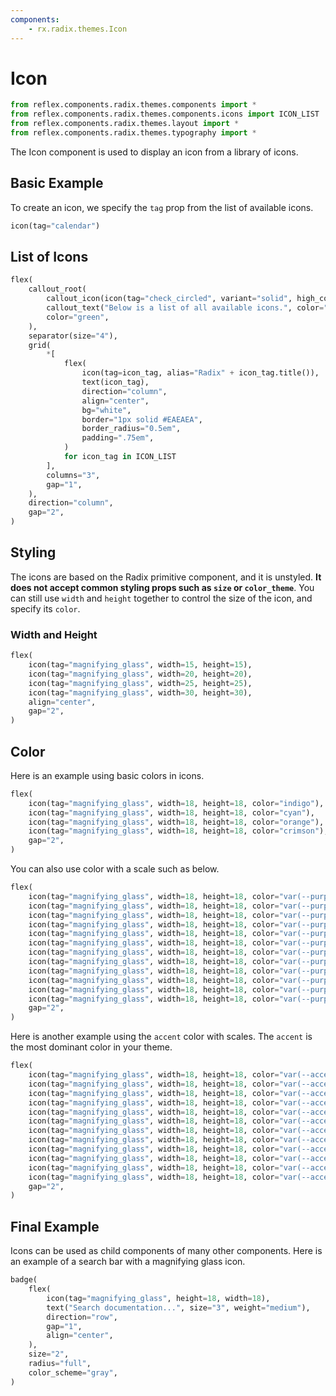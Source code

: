 ```yaml
---
components:
    - rx.radix.themes.Icon
---
```

# Icon

```python exec
from reflex.components.radix.themes.components import *
from reflex.components.radix.themes.components.icons import ICON_LIST
from reflex.components.radix.themes.layout import *
from reflex.components.radix.themes.typography import *
```

The Icon component is used to display an icon from a library of icons.

## Basic Example

To create an icon, we specify the `tag` prop from the list of available icons.

```python demo
icon(tag="calendar")
```

## List of Icons

```python eval
flex(
    callout_root(
        callout_icon(icon(tag="check_circled", variant="solid", high_contrast=True, color="green")),
        callout_text("Below is a list of all available icons.", color="black", weight="bold"),
        color="green",
    ),
    separator(size="4"),
    grid(
        *[
            flex(
                icon(tag=icon_tag, alias="Radix" + icon_tag.title()),
                text(icon_tag),
                direction="column",
                align="center",
                bg="white",
                border="1px solid #EAEAEA",
                border_radius="0.5em",
                padding=".75em",
            )
            for icon_tag in ICON_LIST
        ],
        columns="3",
        gap="1",
    ),
    direction="column",
    gap="2",
)
```

## Styling

The icons are based on the Radix primitive component, and it is unstyled. **It does not accept common styling props such as `size` or `color_theme`**. You can still use `width` and `height` together to control the size of the icon, and specify its `color`.

### Width and Height

```python demo
flex(
    icon(tag="magnifying_glass", width=15, height=15),
    icon(tag="magnifying_glass", width=20, height=20),
    icon(tag="magnifying_glass", width=25, height=25),
    icon(tag="magnifying_glass", width=30, height=30),
    align="center",
    gap="2",
)
```

## Color

Here is an example using basic colors in icons.

```python demo
flex(
    icon(tag="magnifying_glass", width=18, height=18, color="indigo"),
    icon(tag="magnifying_glass", width=18, height=18, color="cyan"),
    icon(tag="magnifying_glass", width=18, height=18, color="orange"),
    icon(tag="magnifying_glass", width=18, height=18, color="crimson"),
    gap="2",
)
```

You can also use color with a scale such as below.

```python demo
flex(
    icon(tag="magnifying_glass", width=18, height=18, color="var(--purple-1)"),
    icon(tag="magnifying_glass", width=18, height=18, color="var(--purple-2)"),
    icon(tag="magnifying_glass", width=18, height=18, color="var(--purple-3)"),
    icon(tag="magnifying_glass", width=18, height=18, color="var(--purple-4)"),
    icon(tag="magnifying_glass", width=18, height=18, color="var(--purple-5)"),
    icon(tag="magnifying_glass", width=18, height=18, color="var(--purple-6)"),
    icon(tag="magnifying_glass", width=18, height=18, color="var(--purple-7)"),
    icon(tag="magnifying_glass", width=18, height=18, color="var(--purple-8)"),
    icon(tag="magnifying_glass", width=18, height=18, color="var(--purple-9)"),
    icon(tag="magnifying_glass", width=18, height=18, color="var(--purple-10)"),
    icon(tag="magnifying_glass", width=18, height=18, color="var(--purple-11)"),
    icon(tag="magnifying_glass", width=18, height=18, color="var(--purple-12)"),
    gap="2",
)
```

Here is another example using the `accent` color with scales. The `accent` is the most dominant color in your theme.

```python demo
flex(
    icon(tag="magnifying_glass", width=18, height=18, color="var(--accent-1)"),
    icon(tag="magnifying_glass", width=18, height=18, color="var(--accent-2)"),
    icon(tag="magnifying_glass", width=18, height=18, color="var(--accent-3)"),
    icon(tag="magnifying_glass", width=18, height=18, color="var(--accent-4)"),
    icon(tag="magnifying_glass", width=18, height=18, color="var(--accent-5)"),
    icon(tag="magnifying_glass", width=18, height=18, color="var(--accent-6)"),
    icon(tag="magnifying_glass", width=18, height=18, color="var(--accent-7)"),
    icon(tag="magnifying_glass", width=18, height=18, color="var(--accent-8)"),
    icon(tag="magnifying_glass", width=18, height=18, color="var(--accent-9)"),
    icon(tag="magnifying_glass", width=18, height=18, color="var(--accent-10)"),
    icon(tag="magnifying_glass", width=18, height=18, color="var(--accent-11)"),
    icon(tag="magnifying_glass", width=18, height=18, color="var(--accent-12)"),
    gap="2",
)
```

## Final Example

Icons can be used as child components of many other components. Here is an example of a search bar with a magnifying glass icon.

```python demo
badge(
    flex(
        icon(tag="magnifying_glass", height=18, width=18),
        text("Search documentation...", size="3", weight="medium"),
        direction="row",
        gap="1",
        align="center",
    ),
    size="2",
    radius="full",
    color_scheme="gray",
)
```
